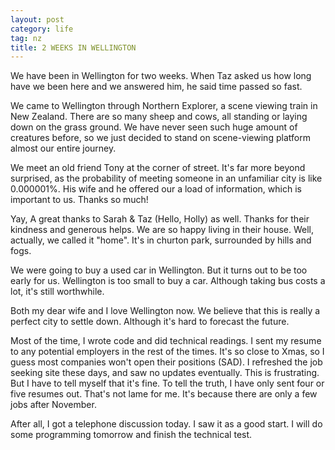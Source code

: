 ```yaml
---
layout: post
category: life
tag: nz
title: 2 WEEKS IN WELLINGTON
---
```


We have been in Wellington for two weeks.
When Taz asked us how long have we been here and we answered him, he said time passed so fast.

We came to Wellington through Northern Explorer, a scene viewing train in New Zealand.
There are so many sheep and cows, all standing or laying down on the grass ground.
We have never seen such huge amount of creatures before, so we just decided to stand on scene-viewing platform almost our entire journey.

We meet an old friend Tony at the corner of street.
It's far more beyond surprised, as the probability of meeting someone in an unfamiliar city is like 0.000001%.
His wife and he offered our a load of information, which is important to us.
Thanks so much!

Yay, A great thanks to Sarah & Taz (Hello, Holly) as well.
Thanks for their kindness and generous helps.
We are so happy living in their house.
Well, actually, we called it "home".
It's in churton park, surrounded by hills and fogs.

We were going to buy a used car in Wellington.
But it turns out to be too early for us.
Wellington is too small to buy a car.
Although taking bus costs a lot, it's still worthwhile.

Both my dear wife and I love Wellington now.
We believe that this is really a perfect city to settle down.
Although it's hard to forecast the future.

Most of the time, I wrote code and did technical readings.
I sent my resume to any potential employers in the rest of the times.
It's so close to Xmas, so I guess most companies won't open their positions (SAD).
I refreshed the job seeking site these days, and saw no updates eventually.
This is frustrating. But I have to tell myself that it's fine.
To tell the truth, I have only sent four or five resumes out.
That's not lame for me. It's because there are only a few jobs after November.

After all, I got a telephone discussion today. I saw it as a good start.
I will do some programming tomorrow and finish the technical test.
